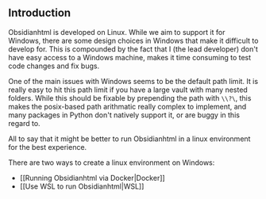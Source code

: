 ## Introduction
Obsidianhtml is developed on Linux. While we aim to support it for Windows, there are some design choices in Windows that make it difficult to develop for. This is compounded by the fact that I (the lead developer) don't have easy access to a Windows machine, makes it time consuming to test code changes and fix bugs.

One of the main issues with Windows seems to be the default path limit. It is really easy to hit this path limit if you have a large vault with many nested folders. While this should be fixable by prepending the path with `\\?\`, this makes the posix-based path arithmatic really complex to implement, and many packages in Python don't natively support it, or are buggy in this regard to.

All to say that it might be better to run Obsidianhtml in a linux environment for the best experience.

There are two ways to create a linux environment on Windows:
- [[Running Obsidianhtml via Docker|Docker]]
- [[Use WSL to run Obsidianhtml|WSL]]

